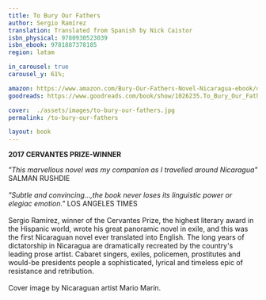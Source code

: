 ```yaml
---
title: To Bury Our Fathers
author: Sergio Ramírez
translation: Translated from Spanish by Nick Caistor
isbn_physical: 9780930523039
isbn_ebook: 9781887378185
region: latam

in_carousel: true
carousel_y: 61%;

amazon: https://www.amazon.com/Bury-Our-Fathers-Novel-Nicaragua-ebook/dp/B07BRBVVMG
goodreads: https://www.goodreads.com/book/show/1026235.To_Bury_Our_Fathers

cover:  ./assets/images/to-bury-our-fathers.jpg
permalink: /to-bury-our-fathers

layout: book
---
```

**2017 CERVANTES PRIZE-WINNER**

*"This marvellous novel was my companion as I travelled around Nicaragua"* SALMAN RUSHDIE
<br><br>
*"Subtle and convincing…,the book never loses its linguistic power or elegiac emotion."* LOS ANGELES TIMES
<br><br>
Sergio Ramírez, winner of the Cervantes Prize, the highest literary award in the Hispanic world, wrote his great panoramic novel in exile, and this was the first Nicaraguan novel ever translated into English. The long years of dictatorship in Nicaragua are dramatically recreated by the country's leading prose artist. Cabaret singers, exiles, policemen, prostitutes and would-be presidents people a sophisticated, lyrical and timeless epic of resistance and retribution. 
<br><br>
Cover image by Nicaraguan artist Mario Marín.
